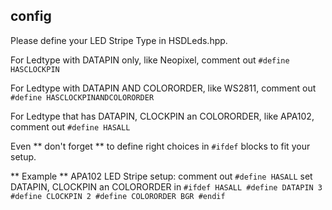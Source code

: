 ## config
Please define your LED Stripe Type in HSDLeds.hpp.

For Ledtype with DATAPIN only, like Neopixel, comment out
`#define HASCLOCKPIN`

For Ledtype with DATAPIN AND COLORORDER, like WS2811, comment out
`#define HASCLOCKPINANDCOLORORDER`

For Ledtype that has DATAPIN, CLOCKPIN an COLORORDER, like APA102, comment out `#define HASALL`

Even ** don't forget ** to define right choices in `#ifdef` blocks to fit
your setup.

** Example **
APA102 LED Stripe setup:
comment out `#define HASALL`
set DATAPIN, CLOCKPIN an COLORORDER in
`#ifdef HASALL
  #define DATAPIN 3
  #define CLOCKPIN 2
  #define COLORORDER BGR
#endif`